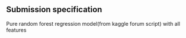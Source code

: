 ## Submission specification

Pure random forest regression model(from kaggle forum script) with all features
